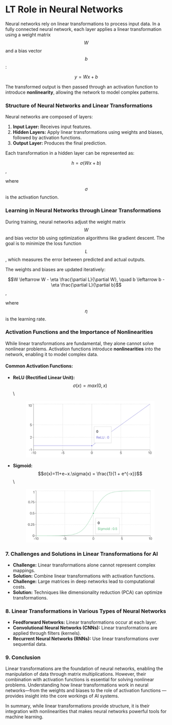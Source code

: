 # LT Role in Neural Networks

Neural networks rely on linear transformations to process input data. In a fully connected neural network, each layer applies a linear transformation using a weight matrix $$W$$ and a bias vector $$b$$:

$$y=Wx + b$$

The transformed output is then passed through an activation function to introduce **nonlinearity**, allowing the network to model complex patterns.

### **Structure of Neural Networks and Linear Transformations**

Neural networks are composed of layers:

1. **Input Layer:** Receives input features.
2. **Hidden Layers:** Apply linear transformations using weights and biases, followed by activation functions.
3. **Output Layer:** Produces the final prediction.

Each transformation in a hidden layer can be represented as:

$$h=σ(Wx+b)$$,

where $$\sigma$$ is the activation function.

### **Learning in Neural Networks through Linear Transformations**

During training, neural networks adjust the weight matrix $$W$$ and bias vector bb using optimization algorithms like gradient descent. The goal is to minimize the loss function $$L$$, which measures the error between predicted and actual outputs.

The weights and biases are updated iteratively:

$$W \leftarrow W - \eta \frac{\partial L}{\partial W}, \quad b \leftarrow b - \eta \frac{\partial L}{\partial b}$$,

where $$\eta$$ is the learning rate.

### **Activation Functions and the Importance of Nonlinearities**

While linear transformations are fundamental, they alone cannot solve nonlinear problems. Activation functions introduce **nonlinearities** into the network, enabling it to model complex data.

#### Common Activation Functions:

*   **ReLU (Rectified Linear Unit):** $$σ(x)=max⁡(0,x)$$\\

    <div align="left"><figure><img src="../../../../../.gitbook/assets/ml-linear-transformation-relu-activation-min.png" alt="" width="563"><figcaption></figcaption></figure></div>
*   **Sigmoid:** $$σ(x)=11+e−x.\sigma(x) = \frac{1}{1 + e^{-x}}$$\\

    <div align="left"><figure><img src="../../../../../.gitbook/assets/ml-linear-transformation-sigmoid-activation-min.png" alt="" width="563"><figcaption></figcaption></figure></div>

### **7. Challenges and Solutions in Linear Transformations for AI**

* **Challenge:** Linear transformations alone cannot represent complex mappings.
* **Solution:** Combine linear transformations with activation functions.
* **Challenge:** Large matrices in deep networks lead to computational costs.
* **Solution:** Techniques like dimensionality reduction (PCA) can optimize transformations.

### **8. Linear Transformations in Various Types of Neural Networks**

* **Feedforward Networks:** Linear transformations occur at each layer.
* **Convolutional Neural Networks (CNNs):** Linear transformations are applied through filters (kernels).
* **Recurrent Neural Networks (RNNs):** Use linear transformations over sequential data.

### **9. Conclusion**

Linear transformations are the foundation of neural networks, enabling the manipulation of data through matrix multiplications. However, their combination with activation functions is essential for solving nonlinear problems. Understanding how linear transformations work in neural networks—from the weights and biases to the role of activation functions — provides insight into the core workings of AI systems.

In summary, while linear transformations provide structure, it is their integration with nonlinearities that makes neural networks powerful tools for machine learning.
